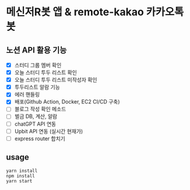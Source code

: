 # 메신저R봇 앱 & remote-kakao 카카오톡 봇

## 노션 API 활용 기능

- [x] 스터디 그룹 멤버 확인
- [x] 오늘 스터디 투두 리스트 확인
- [x] 오늘 스터디 투두 리스트 미작성자 확인
- [x] 투두리스트 알람 기능
- [x] 에러 핸들링
- [x] 배포(Github Action, Docker, EC2 CI/CD 구축)
- [ ] 블로그 작성 확인 메소드
- [ ] 벌금 DB, 계산, 알람
- [ ] chatGPT API 연동
- [ ] Upbit API 연동 (실시간 현재가)
- [ ] express router 합치기

## usage

`yarn install`<br>
`npm install`<br>
`yarn start`
